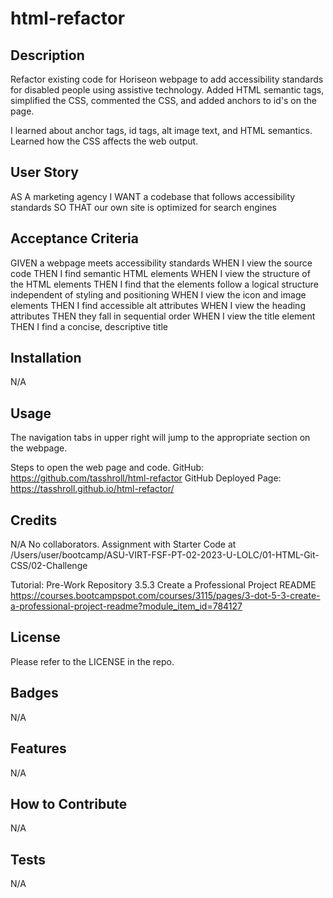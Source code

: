 # html-refactor

## Description
Refactor existing code for Horiseon webpage to add accessibility standards for disabled people using assistive technology. Added HTML semantic tags, simplified the CSS, commented the CSS, and added anchors to id's on the page.

I learned about anchor tags, id tags, alt image text, and HTML semantics. Learned how the CSS affects the web output. 

## User Story

AS A marketing agency
I WANT a codebase that follows accessibility standards
SO THAT our own site is optimized for search engines

## Acceptance Criteria

GIVEN a webpage meets accessibility standards
WHEN I view the source code
THEN I find semantic HTML elements
WHEN I view the structure of the HTML elements
THEN I find that the elements follow a logical structure independent of styling and positioning
WHEN I view the icon and image elements
THEN I find accessible alt attributes
WHEN I view the heading attributes
THEN they fall in sequential order
WHEN I view the title element
THEN I find a concise, descriptive title

## Installation 
N/A

## Usage
The navigation tabs in upper right will jump to the appropriate section on the webpage.

Steps to open the web page and code.
GitHub: https://github.com/tasshroll/html-refactor
GitHub Deployed Page: https://tasshroll.github.io/html-refactor/

## Credits
N/A
No collaborators.
Assignment with Starter Code at
/Users/user/bootcamp/ASU-VIRT-FSF-PT-02-2023-U-LOLC/01-HTML-Git-CSS/02-Challenge

Tutorial:
Pre-Work Repository
3.5.3 Create a Professional Project README 
https://courses.bootcampspot.com/courses/3115/pages/3-dot-5-3-create-a-professional-project-readme?module_item_id=784127

## License
Please refer to the LICENSE in the repo.

## Badges
N/A

## Features
N/A

## How to Contribute
N/A

## Tests
N/A